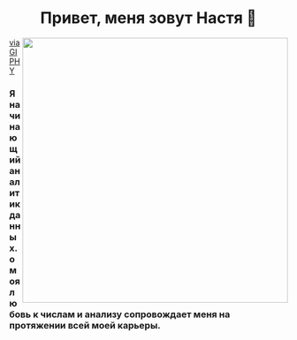 <h1 align="center">Привет, меня зовут Настя 👋</h1>
<img align="right" src="https://giphy.com/embed/JIX9t2j0ZTN9S" width="480" height="480" frameBorder="0" class="giphy-embed" allowFullScreen></iframe><p><a href="https://giphy.com/gifs/JIX9t2j0ZTN9S">via GIPHY</a></p>
<h3 align="left">Я начинающий аналитик данных.о моя любовь к числам и анализу сопровождает меня на протяжении всей моей карьеры.</h3>


